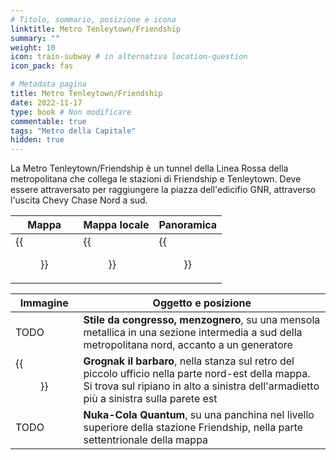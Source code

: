 ```yaml
---
# Titolo, sommario, posizione e icona
linktitle: Metro Tenleytown/Friendship
summary: ""
weight: 10
icon: train-subway # in alternativa location-question
icon_pack: fas

# Metadata pagina
title: Metro Tenleytown/Friendship
date: 2022-11-17
type: book # Non modificare
commentable: true
tags: "Metro della Capitale"
hidden: true
---
```




La Metro Tenleytown/Friendship è un tunnel della Linea Rossa della metropolitana che collega le stazioni di Friendship e Tenleytown. Deve essere attraversato per raggiungere la piazza dell'edicifio GNR, attraverso l'uscita Chevy Chase Nord a sud.

| Mappa | Mappa locale | Panoramica |
| ----- | ------------ | ---------- |
| {{<figure src="Chevy_Chase_North_loc.webp">}}  | {{<figure src="Metro_Tenleytown_Friendship_Station_map.webp">}}  | {{<figure src="Tenleytown_Friendship_station_north.webp">}}  |

| Immagine | Oggetto e posizione |
| -------- | ------------------- |
| TODO  | **Stile da congresso, menzognero**, su una mensola metallica in una sezione intermedia a sud della metropolitana nord, accanto a un generatore  |
| {{<figure src="Grognak_the_Barbarian_Tenleytown_Freedom_Station.webp">}}  |  **Grognak il barbaro**, nella stanza sul retro del piccolo ufficio nella parte nord-est della mappa. Si trova sul ripiano in alto a sinistra dell'armadietto più a sinistra sulla parete est |
| TODO  | **Nuka-Cola Quantum**, su una panchina nel livello superiore della stazione Friendship, nella parte settentrionale della mappa  |